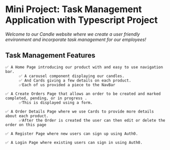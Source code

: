 # **Mini Project: Task Management Application with Typescript Project**

*Welcome to our Candle website where we create a user friendly environment and incorporate task management for our employees!*

## **Task Management Features**
```
✅ A Home Page introducing our product with and easy to use navigation bar.
      ✅ A carousel component displaying our candles.
      ✅ And Cards giving a few details on each product.
      ✅Each of us provided a piece to the NavBar 
    
✅ A Create Orders Page that allows an order to be created and marked completed, pending, or in progress .
      ✅This is displayed using a form.

✅ A Order Details Page where we use Cards to provide more details about each product.
      ✅After the Order is created the user can then edit or delete the order on this page

✅ A Register Page where new users can sign up using Auth0.

✅ A Login Page where existing users can sign in using Auth0.
```
